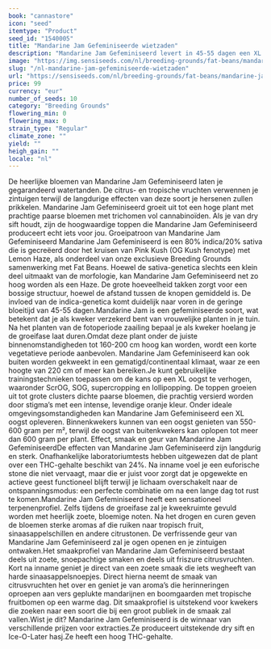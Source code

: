 ```yaml
---
book: "cannastore"
icon: "seed"
itemtype: "Product"
seed_id: "1540005"
title: "Mandarine Jam Gefeminiseerde wietzaden"
description: "Mandarine Jam Gefeminiseerd levert in 45-55 dagen een XL oogst op. Adembenemende schoonheid en smaak, paarse toppen en tropische smaken die de show stelen."
image: "https://img.sensiseeds.com/nl/breeding-grounds/fat-beans/mandarine-jam-gefeminiseerd-image.png"
slug: "/nl-mandarine-jam-gefeminiseerde-wietzaden"
url: "https://sensiseeds.com/nl/breeding-grounds/fat-beans/mandarine-jam-gefeminiseerd?a_aid=cannastore"
price: 99
currency: "eur"
number_of_seeds: 10
category: "Breeding Grounds"
flowering_min: 0
flowering_max: 0
strain_type: "Regular"
climate_zone: ""
yield: ""
heigh_gain: ""
locale: "nl"
---
```

De heerlijke bloemen van Mandarine Jam Gefeminiseerd laten je gegarandeerd watertanden. De citrus- en tropische vruchten verwennen je zintuigen terwijl de langdurige effecten van deze soort je hersenen zullen prikkelen. Mandarine Jam Gefeminiseerd groeit uit tot een hoge plant met prachtige paarse bloemen met trichomen vol cannabinoïden. Als je van dry sift houdt, zijn de hoogwaardige toppen die Mandarine Jam Gefeminiseerd produceert echt iets voor jou. Groeipatroon van Mandarine Jam Gefeminiseerd Mandarine Jam Gefeminiseerd is een 80% indica/20% sativa die is gecreëerd door het kruisen van Pink Kush (OG Kush fenotype) met Lemon Haze, als onderdeel van onze exclusieve Breeding Grounds samenwerking met Fat Beans. Hoewel de sativa-genetica slechts een klein deel uitmaakt van de morfologie, kan Mandarine Jam Gefeminiseerd net zo hoog worden als een Haze. De grote hoeveelheid takken zorgt voor een bossige structuur, hoewel de afstand tussen de knopen gemiddeld is. De invloed van de indica-genetica komt duidelijk naar voren in de geringe bloeitijd van 45-55 dagen.Mandarine Jam is een gefeminiseerde soort, wat betekent dat je als kweker verzekerd bent van vrouwelijke planten in je tuin. Na het planten van de fotoperiode zaailing bepaal je als kweker hoelang je de groeifase laat duren.Omdat deze plant onder de juiste binnenomstandigheden tot 160-200 cm hoog kan worden, wordt een korte vegetatieve periode aanbevolen. Mandarine Jam Gefeminiseerd kan ook buiten worden gekweekt in een gematigd/continentaal klimaat, waar ze een hoogte van 220 cm of meer kan bereiken.Je kunt gebruikelijke trainingstechnieken toepassen om de kans op een XL oogst te verhogen, waaronder ScrOG, SOG, supercropping en lollipopping. De toppen groeien uit tot grote clusters dichte paarse bloemen, die prachtig versierd worden door stigma’s met een intense, levendige oranje kleur. Onder ideale omgevingsomstandigheden kan Mandarine Jam Gefeminiseerd een XL oogst opleveren. Binnenkwekers kunnen van een oogst genieten van 550-600 gram per m², terwijl de oogst van buitenkwekers kan oplopen tot meer dan 600 gram per plant. Effect, smaak en geur van Mandarine Jam GefeminiseerdDe effecten van Mandarine Jam Gefeminiseerd zijn langdurig en sterk. Onafhankelijke laboratoriumtests hebben uitgewezen dat de plant over een THC-gehalte beschikt van 24%. Na inname voel je een euforische stone die niet vervaagt, maar die er juist voor zorgt dat je opgewekte en actieve geest functioneel blijft terwijl je lichaam overschakelt naar de ontspanningsmodus: een perfecte combinatie om na een lange dag tot rust te komen.Mandarine Jam Gefeminiseerd heeft een sensationeel terpenenprofiel. Zelfs tijdens de groeifase zal je kweekruimte gevuld worden met heerlijk zoete, bloemige noten. Na het drogen en curen geven de bloemen sterke aromas af die ruiken naar tropisch fruit, sinaasappelschillen en andere citrustonen. De verfrissende geur van Mandarine Jam Gefeminiseerd zal je ogen openen en je zintuigen ontwaken.Het smaakprofiel van Mandarine Jam Gefeminiseerd bestaat deels uit zoete, snoepachtige smaken en deels uit friszure citrusvruchten. Kort na inname geniet je direct van een zoete smaak die iets wegheeft van harde sinaasappelsnoepjes. Direct hierna neemt de smaak van citrusvruchten het over en geniet je van aroma’s die herinneringen oproepen aan vers geplukte mandarijnen en boomgaarden met tropische fruitbomen op een warme dag. Dit smaakprofiel is uitstekend voor kwekers die zoeken naar een soort die bij een groot publiek in de smaak zal vallen.Wist je dit? Mandarine Jam Gefeminiseerd is de winnaar van verschillende prijzen voor extracties.Ze produceert uitstekende dry sift en Ice-O-Later hasj.Ze heeft een hoog THC-gehalte.
